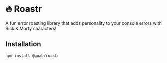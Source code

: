 # 🔥 Roastr

A fun error roasting library that adds personality to your console errors with Rick & Morty characters!

## Installation

```bash
npm install @goab/roastr
```
